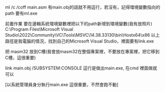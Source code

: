 ml /c /coff main.asm 有main.obj的話就不用這行，若沒有，記得環境變數指向的path 要有ml.exe

前置作業
要在邊輯系統環境變數裡把以下的path新增到環境變數(我有放照片)
C:\Program Files\Microsoft Visual Studio\2022\Community\VC\Tools\MSVC\14.38.33130\bin\Hostx64\x86
以上路徑是我電腦的情況，找到自己的Microsoft Visual Studio，裡面要有link.exe

把 masm32 放到C槽(我會放masm32在整個專案裡，不要放在專案裡，把它移到C槽，這很重要)

link main.obj /SUBSYSTEM:CONSOLE 這行是做出main.exe, 在cmd 裡面做就可以

[以系統管理員身分執行main.exe 這很重要，不然會跑不動]